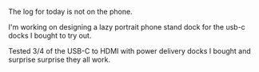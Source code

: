 The log for today is not on the phone.

I'm working on designing a lazy portrait phone stand dock for the usb-c docks I bought to try out.

Tested 3/4 of the USB-C to HDMI with power delivery docks I bought and surprise surprise they all work.